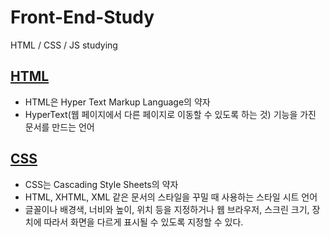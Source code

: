 # Front-End-Study
HTML / CSS / JS studying

## [HTML](https://github.com/iieunji023/Front-End-Study/blob/main/HTMLBasic.md)
* HTML은 Hyper Text Markup Language의 약자
* HyperText(웹 페이지에서 다른 페이지로 이동할 수 있도록 하는 것) 기능을 가진 문서를 만드는 언어


## [CSS](https://github.com/iieunji023/Front-End-Study/blob/main/CSSBasic.md)
* CSS는 Cascading Style Sheets의 약자
* HTML, XHTML, XML 같은 문서의 스타일을 꾸밀 때 사용하는 스타일 시트 언어
* 글꼴이나 배경색, 너비와 높이, 위치 등을 지정하거나
  웹 브라우저, 스크린 크기, 장치에 따라서 화면을 다르게 표시될 수 있도록 지정할 수 있다.